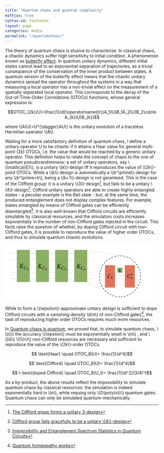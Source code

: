 ```yaml
---
title: "Quantum chaos and quantum complexity"
mathjax: true
syntax-id: footnotes
layout: page
categories: media
permalink: "/quantumchaos/"
---
```



The theory of quantum chaos is elusive to characterize. In classical chaos, a chaotic dynamics suffer high sensitivity to initial condition. A phenomenon known as [butterfly effect](https://en.wikipedia.org/wiki/Butterfly_effect). In quantum unitary dynamics, different initial states cannot lead to an exponential separation of trajectories, as a trivial consequence of the conservation of the inner product between states.  A quantum version of the butterfly effect means that the chaotic unitary dynamics spread the operator throughout the systems in a way that measuring a local operator has a non-trivial effect on the measurement of a spatially separated local operator. This corresponds to the decay of the Out-of-Time-Order Correlations (OTOCs) functions, whose general expression is:

$$OTOC_{2k}(U)=\frac{1}{d}\operatorname{tr}(A_1(U)B_1A_2(U)B_2\cdots A_{k}(U)B_{k})$$

where \\(A(U)=U^{\dagger}AU\\) is the unitary evolution of a traceless Hermitian operator \\(A\\).

Waiting for a more satisfactory definition of quantum chaos, I define a unitary operator U to be chaotic if it attains a Haar value for general multi-point (2k) OTOCs, i.e. the value that would be reached by a generic unitary operator. This definition helps to relate the concept of chaos to the one of quantum pseudorandomness: a set of unitary operators, say \\(\mathcal{E}\\), is a unitary \\(k\\)-design iff it reproduces the value of \\(2k\\)-point OTOCs. While a \\(k\\)-design is automatically a \\(k^\prime\\)-design for any \\(k^\prime<k\\), being a \\(k+1\\)-design is not garanteed. This is the case of the Clifford group: it is a unitary \\(3\\)-design[^1], but fails to be a unitary \\(4\\)-design[^2]. Clifford unitary operators are able to create highly entangled states - a peculiar example is the Bell state - but, at the same time, the produced entanglement does not display complex features. For example, states entangled by means of Clifford gates can be efficiently disentangled[^3]. It is also well-known that Clifford circuits are efficiently simulable by classsical resources, and the simulation costs increases exponentially in the number of non-Clifford gates injected in the circuit. This facts raise the question of whether, by doping Clifford circuit with non-Clifford gates, it is possible to reproduce the value of higher order OTOCs, and thus to simulate quantum chaotic evolutions.

![transitions](websiteprova1.jpg)


While to form a \\(\epsilon\\)-approximate unitary design is sufficient to dope Clifford circuits with a vanishing density \\(t/n\\) of non-Clifford gates[^4], the task of reproducing higher order OTOCs requires much more resources.

In [Quantum chaos is quantum](https://arxiv.org/abs/2102.08406), we proved that, to simulate quantum chaos, \\((i)\\) the accuracy \\(\epsilon\\)  must be exponentially small in \\(n\\) , and \\((ii)\\) \\(O(n)\\) non-Clifford resources are necessary and sufficient to reproduce the value of the \\(2k\\)-order OTOCs. 

$$ \text{Haar} \quad OTOC_8(U)= \frac{1}{d^4}$$

$$ \text{Clifford} \quad OTOC_8(U)= \frac{1}{d^4}$$

$$ t-\text{doped Clifford} \quad OTOC_8(U_t)= \frac{1}{d^2}(3/4)^t$$


As a by-product, the above results reflect the impossibility to simulate quantum chaos by classical resources: the simulation is indeed exponentially hard in \\(n\\), while requing only \\(O(poly(n))\\) quantum gates. Quantum chaos can only be simulated quantum-mechanically. 



[^1]: [The Clifford group forms a unitary 3-design](https://arxiv.org/abs/1510.02769)
[^2]: [Clifford group fails gracefully to be a unitary \\(4\\)-design](https://arxiv.org/abs/1609.08172)
[^3]: [Irreversibility and Entanglement Spectrum Statistics in Quantum Circuits](https://arxiv.org/abs/1407.4419)
[^4]: [Quantum homeopathy works](https://arxiv.org/abs/2002.09524)


  


